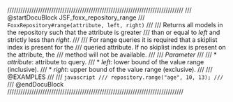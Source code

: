 ////////////////////////////////////////////////////////////////////////////////
/// @startDocuBlock JSF_foxx_repository_range
/// `FoxxRepository#range(attribute, left, right)`
///
/// Returns all models in the repository such that the attribute is greater
/// than or equal to *left* and strictly less than *right*.
///
/// For range queries it is required that a skiplist index is present for the
/// queried attribute. If no skiplist index is present on the attribute, the
/// method will not be available.
///
/// *Parameter*
///
/// * *attribute*: attribute to query.
/// * *left*: lower bound of the value range (inclusive).
/// * *right*: upper bound of the value range (exclusive).
///
/// @EXAMPLES
///
/// ```javascript
/// repository.range("age", 10, 13);
/// ```
/// @endDocuBlock
////////////////////////////////////////////////////////////////////////////////